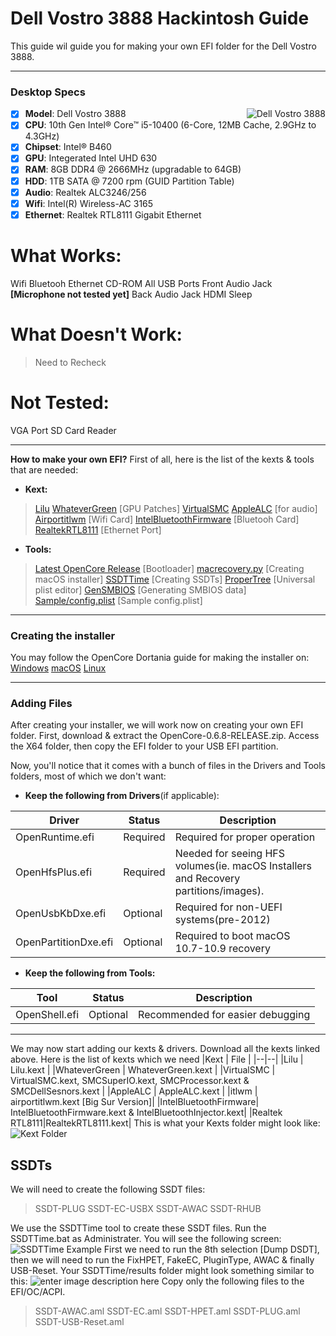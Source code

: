 # Dell Vostro 3888 Hackintosh Guide
This guide wil guide you for making your own EFI folder for the Dell Vostro 3888.
 
 --------------------------------------------------------------------------------------------
### Desktop Specs
<img src="https://microless.com/cdn/product_description/6437630_1613377018.jpg" alt="Dell Vostro 3888" align="right">

- [x] <b>Model</b>: Dell Vostro 3888
- [x] <b>CPU</b>: 10th Gen Intel® Core™ i5-10400 (6-Core, 12MB Cache, 2.9GHz to 4.3GHz)
- [x] <b>Chipset</b>: Intel® B460
- [x] <b>GPU</b>: Integerated Intel UHD 630
- [x] <b>RAM</b>: 8GB DDR4 @ 2666MHz (upgradable to 64GB)
- [x] <b>HDD</b>: 1TB SATA @ 7200 rpm (GUID Partition Table)
- [x] <b>Audio</b>: Realtek ALC3246/256
- [x] <b>Wifi</b>: Intel(R) Wireless-AC 3165
- [x] <b>Ethernet</b>: Realtek RTL8111 Gigabit Ethernet
 
# What Works:
Wifi
Bluetooh
Ethernet
CD-ROM
All USB Ports
Front Audio Jack **[Microphone not tested yet]**
Back Audio Jack
HDMI
Sleep

# What Doesn't Work:
> Need to Recheck

# Not Tested:
VGA Port
SD Card Reader

-------------------------------------------------------
**How to make your own EFI?**
First of all, here is the list of the kexts & tools that are needed:
 - **Kext:**
>[Lilu](https://github.com/acidanthera/lilu/releases)
[WhateverGreen](https://github.com/acidanthera/WhateverGreen/releases) [GPU Patches]
[VirtualSMC](https://github.com/acidanthera/virtualsmc/releases)
[AppleALC](https://github.com/acidanthera/AppleALC) [for audio]
[Airportitlwm](https://github.com/OpenIntelWireless/itlwm/releases) [Wifi Card]
[IntelBluetoothFirmware](https://github.com/OpenIntelWireless/IntelBluetoothFirmware/releases) [Bluetooh Card]
[RealtekRTL8111](https://github.com/acidanthera/OpenCorePkg/releases) [Ethernet Port]

- **Tools:**
>[Latest OpenCore Release](https://github.com/acidanthera/OpenCorePkg/releases/) [Bootloader]
>[macrecovery.py](https://github.com/acidanthera/OpenCorePkg/releases) [Creating macOS installer]
>[SSDTTime](https://github.com/corpnewt/SSDTTime) [Creating SSDTs]
>[ProperTree](https://github.com/corpnewt/ProperTree) [Universal plist editor]
>[GenSMBIOS](https://github.com/corpnewt/GenSMBIOS) [Generating SMBIOS data]
>[Sample/config.plist](https://github.com/acidanthera/OpenCorePkg/releases) [Sample config.plist]
--------------------------------------------------------------------------------------------
### Creating the installer
You may follow the OpenCore Dortania guide for making the installer on:
[Windows](https://dortania.github.io/OpenCore-Install-Guide/installer-guide/winblows-install.html#downloading-macos)
[macOS](https://dortania.github.io/OpenCore-Install-Guide/installer-guide/mac-install.html#downloading-macos-modern-os)
[Linux](https://dortania.github.io/OpenCore-Install-Guide/installer-guide/linux-install.html)

-----
### Adding Files
After creating your installer, we will work now on creating your own EFI folder.
First, download & extract the OpenCore-0.6.8-RELEASE.zip. Access the X64 folder, then copy the EFI folder to your USB EFI partition.

Now, you'll notice that it comes with a bunch of files in the Drivers and Tools folders, most of which we don't want:

-   **Keep the following from Drivers**(if applicable):

|Driver | Status | Description |
|--|--|--|
| OpenRuntime.efi | Required | Required for proper operation |
| OpenHfsPlus.efi | Required | Needed for seeing HFS volumes(ie. macOS Installers and Recovery partitions/images). |
|OpenUsbKbDxe.efi  | Optional | Required for non-UEFI systems(pre-2012) |
|OpenPartitionDxe.efi | Optional | Required to boot macOS 10.7-10.9 recovery |

-   **Keep the following from Tools:**

|Tool | Status | Description |
|--|--|--|
|OpenShell.efi  | Optional | Recommended for easier debugging |

---
We may now start adding our kexts & drivers.
Download all the kexts linked above. Here is the list of kexts which we need
|Kext  | File |
|--|--|
|Lilu  | Lilu.kext |
|WhateverGreen  | WhateverGreen.kext |
|VirtualSMC | VirtualSMC.kext, SMCSuperIO.kext, SMCProcessor.kext & SMCDellSesnors.kext |
|AppleALC  | AppleALC.kext |
|itlwm  | airportitlwm.kext [Big Sur Version]|
|IntelBluetoothFirmware| IntelBluetoothFirmware.kext & IntelBluetoothInjector.kext|
|Realtek RTL8111|RealtekRTL8111.kext|
This is what your Kexts folder might look like:
![Kext Folder](https://github.com/HassanElDessouki/DV3888-Hackintosh/blob/main/pics/T92RmjoODm.jpg?raw=true)

## SSDTs
We will need to create the following SSDT files:
> SSDT-PLUG
> SSDT-EC-USBX
> SSDT-AWAC
> SSDT-RHUB

We use the SSDTTime tool to create these SSDT files. Run the SSDTTime.bat as Administrater. You will see the following screen:![SSDTTime Example](https://github.com/HassanElDessouki/DV3888-Hackintosh/blob/main/pics/3Pyp4GrAVt.jpg?raw=true)
First we need to run the 8th selection [Dump DSDT], then we will need to run the FixHPET, FakeEC, PluginType, AWAC & finally USB-Reset.
Your SSDTTime/results folder might look something similar to this:
![enter image description here](https://github.com/HassanElDessouki/DV3888-Hackintosh/blob/main/pics/VnUkiabvup.jpg?raw=true)
Copy only the following files to the EFI/OC/ACPI.
>SSDT-AWAC.aml
>SSDT-EC.aml
>SSDT-HPET.aml
>SSDT-PLUG.aml
>SSDT-USB-Reset.aml
